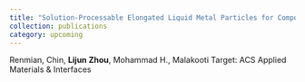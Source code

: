 ```yaml
---
title: "Solution-Processable Elongated Liquid Metal Particles for Composites with Enhanced Thermal Management "
collection: publications
category: upcoming
---
```

Renmian, Chin, **Lijun Zhou**, Mohammad H., Malakooti
Target: ACS Applied Materials & Interfaces
